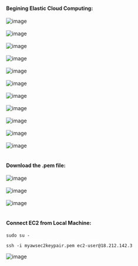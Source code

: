 #### Begining Elastic Cloud Computing:


![image](https://user-images.githubusercontent.com/689226/77170115-96983f00-6ae0-11ea-8c48-6a754ccb2fad.png)
<br>
<br>
![image](https://user-images.githubusercontent.com/689226/77170151-a1eb6a80-6ae0-11ea-8be3-0dbacf512978.png)
<br>
<br>
![image](https://user-images.githubusercontent.com/689226/77170174-ab74d280-6ae0-11ea-9c19-6a04e97067e0.png)
<br>
<br>
![image](https://user-images.githubusercontent.com/689226/77170201-b3cd0d80-6ae0-11ea-805a-957d58bb6c51.png)
<br>
<br>
![image](https://user-images.githubusercontent.com/689226/77170226-baf41b80-6ae0-11ea-8b50-7cd140a4179f.png)
<br>
<br>
![image](https://user-images.githubusercontent.com/689226/77170362-f55db880-6ae0-11ea-95ef-fca9f920768c.png)
<br>
<br>
![image](https://user-images.githubusercontent.com/689226/77170379-fa226c80-6ae0-11ea-952d-1bb93606ee2b.png)
<br>
<br>
![image](https://user-images.githubusercontent.com/689226/77170428-0a3a4c00-6ae1-11ea-907b-4b2fcb26f9e6.png)
<br>
<br>
![image](https://user-images.githubusercontent.com/689226/77171442-7bc6ca00-6ae2-11ea-9c0f-293f8b696389.png)
<br>
<br>
![image](https://user-images.githubusercontent.com/689226/77171497-8a14e600-6ae2-11ea-8bfa-4819848cee10.png)
<br>
<br>
![image](https://user-images.githubusercontent.com/689226/77171557-a1ec6a00-6ae2-11ea-9a0d-89686888922e.png)
<br>
<br>
#### Download the .pem file:
![image](https://user-images.githubusercontent.com/689226/77171587-b0d31c80-6ae2-11ea-9ca1-36cfa5cb4f15.png)
<br>
<br>
![image](https://user-images.githubusercontent.com/689226/77171601-b892c100-6ae2-11ea-81a4-410a52f3c314.png)
<br>
<br>
![image](https://user-images.githubusercontent.com/689226/77171845-090a1e80-6ae3-11ea-9804-7037feebc4f5.png)
<br>
<br>
#### Connect EC2 from Local Machine:
```
sudo su -
```
```
ssh -i myawsec2keypair.pem ec2-user@18.212.142.3
```
![image](https://user-images.githubusercontent.com/689226/77172706-723e6180-6ae4-11ea-8650-8347990fdc1b.png)

